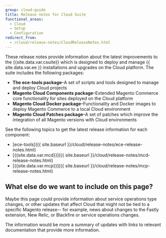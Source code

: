 ```yaml
---
group: cloud-guide
title: Release notes for Cloud Suite
functional_areas:
  - Cloud
  - Setup
  - Configuration
redirect_from:
  - /cloud/release-notes/CloudReleaseNotes.html
---
```


These release notes provide information about the latest improvements to the {{site.data.var.csuite}} which is designed to deploy and manage {{ site.data.var.ee }} installations and upgrades on the Cloud platform. The suite includes the following packages:

-  **The ece-tools package**–A set of scripts and tools designed to manage and deploy Cloud projects
-  **Magento Cloud Components package**–Extended Magento Commerce core functionality for sites deployed on the Cloud platform
-  **Magento Cloud Docker package**–Functionality and Docker images to deploy Magento Commerce to a local Cloud environment
-  **Magento Cloud Patches package**–A set of patches which improve the integration of all Magento versions with Cloud environments

See the following topics to get the latest release information for each component:

-  [ece-tools]({{ site.baseurl }}/cloud/release-notes/ece-release-notes.html)
-  [{{site.data.var.mcd}}]({{ site.baseurl }}/cloud/release-notes/mcd-release-notes.html)
-  [{{site.data.var.mcp}}]({{ site.baseurl }}/cloud/release-notes/mcp-release-notes.html)

## What else do we want to include on this page?

Maybe this page could provide information about service operations type changes, or other updates that affect Cloud that might not be tied to a specific Magento release-- for example, news about changes to the Fastly extension, New Relic, or Blackfire or service operations changes.

The information would be more a summary of updates with links to relevant documentation that provide more information.
